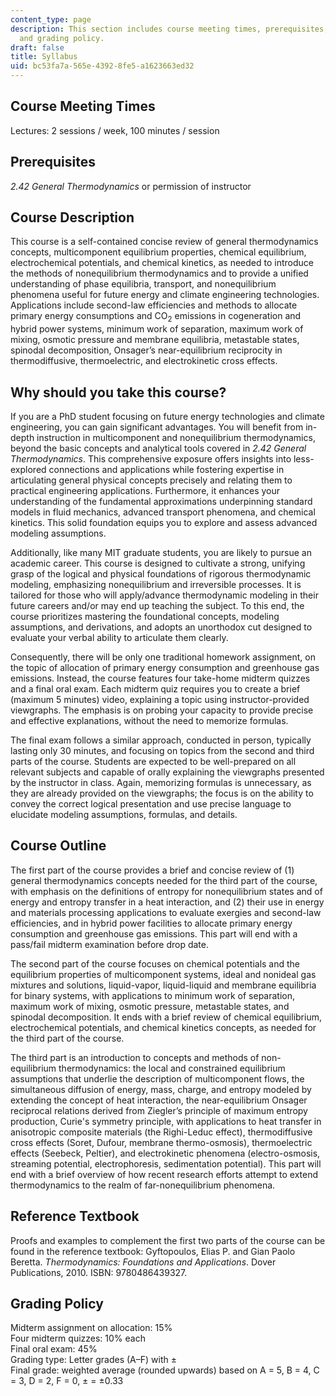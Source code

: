 ```yaml
---
content_type: page
description: This section includes course meeting times, prerequisites, course description,
  and grading policy.
draft: false
title: Syllabus
uid: bc53fa7a-565e-4392-8fe5-a1623663ed32
---
```

## Course Meeting Times

Lectures: 2 sessions / week, 100 minutes / session

## Prerequisites

*2.42 General Thermodynamics* or permission of instructor

## Course Description

This course is a self-contained concise review of general thermodynamics concepts, multicomponent equilibrium properties, chemical equilibrium, electrochemical potentials, and chemical kinetics, as needed to introduce the methods of nonequilibrium thermodynamics and to provide a unified understanding of phase equilibria, transport, and nonequilibrium phenomena useful for future energy and climate engineering technologies. Applications include second-law efficiencies and methods to allocate primary energy consumptions and CO<sub>2</sub> emissions in cogeneration and hybrid power systems, minimum work of separation, maximum work of mixing, osmotic pressure and membrane equilibria, metastable states, spinodal decomposition, Onsager’s near-equilibrium reciprocity in thermodiffusive, thermoelectric, and electrokinetic cross effects. 

## Why should you take this course?

If you are a PhD student focusing on future energy technologies and climate engineering, you can gain significant advantages. You will benefit from in-depth instruction in multicomponent and nonequilibrium thermodynamics, beyond the basic concepts and analytical tools covered in *2.42 General Thermodynamics*. This comprehensive exposure offers insights into less-explored connections and applications while fostering expertise in articulating general physical concepts precisely and relating them to practical engineering applications. Furthermore, it enhances your understanding of the fundamental approximations underpinning standard models in fluid mechanics, advanced transport phenomena, and chemical kinetics. This solid foundation equips you to explore and assess advanced modeling assumptions.

Additionally, like many MIT graduate students, you are likely to pursue an academic career. This course is designed to cultivate a strong, unifying grasp of the logical and physical foundations of rigorous thermodynamic modeling, emphasizing nonequilibrium and irreversible processes. It is tailored for those who will apply/advance thermodynamic modeling in their future careers and/or may end up teaching the subject. To this end, the course prioritizes mastering the foundational concepts, modeling assumptions, and derivations, and adopts an unorthodox cut designed to evaluate your verbal ability to articulate them clearly.

Consequently, there will be only one traditional homework assignment, on the topic of allocation of primary energy consumption and greenhouse gas emissions. Instead, the course features four take-home midterm quizzes and a final oral exam. Each midterm quiz requires you to create a brief (maximum 5 minutes) video, explaining a topic using instructor-provided viewgraphs. The emphasis is on probing your capacity to provide precise and effective explanations, without the need to memorize formulas.

The final exam follows a similar approach, conducted in person, typically lasting only 30 minutes, and focusing on topics from the second and third parts of the course. Students are expected to be well-prepared on all relevant subjects and capable of orally explaining the viewgraphs presented by the instructor in class. Again, memorizing formulas is unnecessary, as they are already provided on the viewgraphs; the focus is on the ability to convey the correct logical presentation and use precise language to elucidate modeling assumptions, formulas, and details.

## Course Outline

The first part of the course provides a brief and concise review of (1) general thermodynamics concepts needed for the third part of the course, with emphasis on the definitions of entropy for nonequilibrium states and of energy and entropy transfer in a heat interaction, and (2) their use in energy and materials processing applications to evaluate exergies and second-law efficiencies, and in hybrid power facilities to allocate primary energy consumption and greenhouse gas emissions. This part will end with a pass/fail midterm examination before drop date.

The second part of the course focuses on chemical potentials and the equilibrium properties of multicomponent systems, ideal and nonideal gas mixtures and solutions, liquid-vapor, liquid-liquid and membrane equilibria for binary systems, with applications to minimum work of separation, maximum work of mixing, osmotic pressure, metastable states, and spinodal decomposition. It ends with a brief review of chemical equilibrium, electrochemical potentials, and chemical kinetics concepts, as needed for the third part of the course.

The third part is an introduction to concepts and methods of non-equilibrium thermodynamics: the local and constrained equilibrium assumptions that underlie the description of multicomponent flows, the simultaneous diffusion of energy, mass, charge, and entropy modeled by extending the concept of heat interaction, the near-equilibrium Onsager reciprocal relations derived from Ziegler’s principle of maximum entropy production, Curie's symmetry principle, with applications to heat transfer in anisotropic composite materials (the Righi-Leduc effect), thermodiffusive cross effects (Soret, Dufour, membrane thermo-osmosis), thermoelectric effects (Seebeck, Peltier), and electrokinetic phenomena (electro-osmosis, streaming potential, electrophoresis, sedimentation potential). This part will end with a brief overview of how recent research efforts attempt to extend thermodynamics to the realm of far-nonequilibrium phenomena.

## Reference Textbook

Proofs and examples to complement the first two parts of the course can be found in the reference textbook: Gyftopoulos, Elias P. and Gian Paolo Beretta. *Thermodynamics: Foundations and Applications*. Dover Publications, 2010. ISBN: 9780486439327.

## Grading Policy

Midterm assignment on allocation: 15%        
Four midterm quizzes: 10% each        
Final oral exam: 45%        
Grading type: Letter grades (A–F) with ±        
Final grade: weighted average (rounded upwards) based on A = 5, B = 4, C = 3, D = 2, F = 0, ± = ±0.33